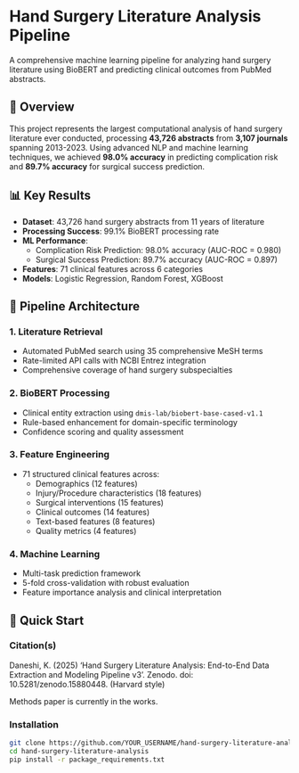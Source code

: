 # Hand Surgery Literature Analysis Pipeline

A comprehensive machine learning pipeline for analyzing hand surgery literature using BioBERT and predicting clinical outcomes from PubMed abstracts.

## 🎯 Overview

This project represents the largest computational analysis of hand surgery literature ever conducted, processing **43,726 abstracts** from **3,107 journals** spanning 2013-2023. Using advanced NLP and machine learning techniques, we achieved **98.0% accuracy** in predicting complication risk and **89.7% accuracy** for surgical success prediction.

## 📊 Key Results

- **Dataset**: 43,726 hand surgery abstracts from 11 years of literature
- **Processing Success**: 99.1% BioBERT processing rate
- **ML Performance**: 
  - Complication Risk Prediction: 98.0% accuracy (AUC-ROC = 0.980)
  - Surgical Success Prediction: 89.7% accuracy (AUC-ROC = 0.897)
- **Features**: 71 clinical features across 6 categories
- **Models**: Logistic Regression, Random Forest, XGBoost

## 🔬 Pipeline Architecture

### 1. Literature Retrieval
- Automated PubMed search using 35 comprehensive MeSH terms
- Rate-limited API calls with NCBI Entrez integration
- Comprehensive coverage of hand surgery subspecialties

### 2. BioBERT Processing
- Clinical entity extraction using `dmis-lab/biobert-base-cased-v1.1`
- Rule-based enhancement for domain-specific terminology
- Confidence scoring and quality assessment

### 3. Feature Engineering
- 71 structured clinical features across:
  - Demographics (12 features)
  - Injury/Procedure characteristics (18 features)
  - Surgical interventions (15 features)
  - Clinical outcomes (14 features)
  - Text-based features (8 features)
  - Quality metrics (4 features)

### 4. Machine Learning
- Multi-task prediction framework
- 5-fold cross-validation with robust evaluation
- Feature importance analysis and clinical interpretation

## 🚀 Quick Start

### Citation(s)
Daneshi, K. (2025) ‘Hand Surgery Literature Analysis: End-to-End Data Extraction and Modeling Pipeline v3’. Zenodo. doi: 10.5281/zenodo.15880448. (Harvard style)

Methods paper is currently in the works.

### Installation

```bash
git clone https://github.com/YOUR_USERNAME/hand-surgery-literature-analysis.git
cd hand-surgery-literature-analysis
pip install -r package_requirements.txt
